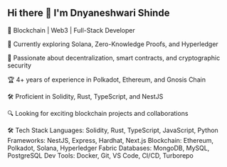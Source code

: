 ## Hi there 👋 I'm Dnyaneshwari Shinde

🚀 Blockchain | Web3 | Full-Stack Developer  

🌱 Currently exploring Solana, Zero-Knowledge Proofs, and Hyperledger

🎯 Passionate about decentralization, smart contracts, and cryptographic security

🏆 4+ years of experience in Polkadot, Ethereum, and Gnosis Chain

🛠 Proficient in Solidity, Rust, TypeScript, and NestJS

🔍 Looking for exciting blockchain projects and collaborations


🛠 Tech Stack 
Languages: Solidity, Rust, TypeScript, JavaScript, Python
Frameworks: NestJS, Express, Hardhat, Next.js
Blockchain: Ethereum, Polkadot, Solana, Hyperledger Fabric
Databases: MongoDB, MySQL, PostgreSQL
Dev Tools: Docker, Git, VS Code, CI/CD, Turborepo
